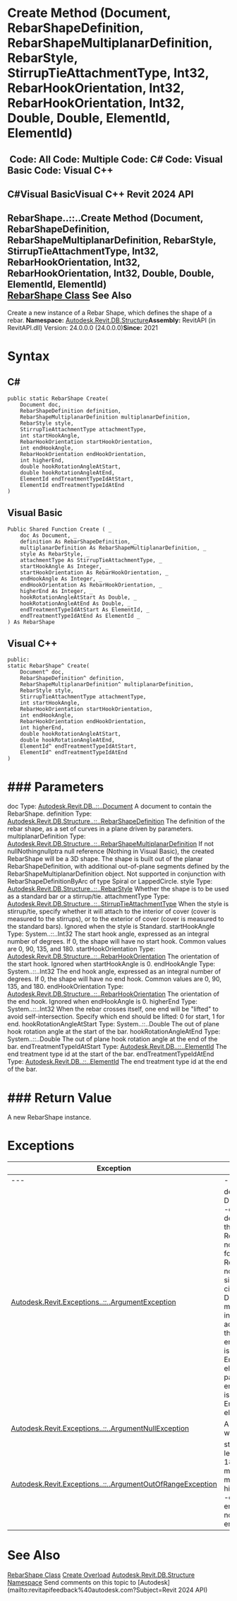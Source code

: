 # Create Method (Document, RebarShapeDefinition, RebarShapeMultiplanarDefinition, RebarStyle, StirrupTieAttachmentType, Int32, RebarHookOrientation, Int32, RebarHookOrientation, Int32, Double, Double, ElementId, ElementId)

﻿
 Code: All Code: Multiple Code: C# Code: Visual Basic Code: Visual C++   
---  
C#Visual BasicVisual C++
Revit 2024 API  
---  
RebarShape..::..Create Method (Document, RebarShapeDefinition, RebarShapeMultiplanarDefinition, RebarStyle, StirrupTieAttachmentType, Int32, RebarHookOrientation, Int32, RebarHookOrientation, Int32, Double, Double, ElementId, ElementId)  
[RebarShape Class](0a370e32-eaba-785e-7e1f-9330929525fc.md "RebarShape Class") See Also  
---  
Create a new instance of a Rebar Shape, which defines the shape of a rebar. 
**Namespace:** [Autodesk.Revit.DB.Structure](d586b341-f687-9d90-e96d-255806b7d4fc.md "Autodesk.Revit.DB.Structure Namespace")**Assembly:** RevitAPI (in RevitAPI.dll) Version: 24.0.0.0 (24.0.0.0)**Since:** 2021 
# Syntax
C#  
---  
```text
public static RebarShape Create(
	Document doc,
	RebarShapeDefinition definition,
	RebarShapeMultiplanarDefinition multiplanarDefinition,
	RebarStyle style,
	StirrupTieAttachmentType attachmentType,
	int startHookAngle,
	RebarHookOrientation startHookOrientation,
	int endHookAngle,
	RebarHookOrientation endHookOrientation,
	int higherEnd,
	double hookRotationAngleAtStart,
	double hookRotationAngleAtEnd,
	ElementId endTreatmentTypeIdAtStart,
	ElementId endTreatmentTypeIdAtEnd
)
```
  
Visual Basic  
---  
```text
Public Shared Function Create ( _
	doc As Document, _
	definition As RebarShapeDefinition, _
	multiplanarDefinition As RebarShapeMultiplanarDefinition, _
	style As RebarStyle, _
	attachmentType As StirrupTieAttachmentType, _
	startHookAngle As Integer, _
	startHookOrientation As RebarHookOrientation, _
	endHookAngle As Integer, _
	endHookOrientation As RebarHookOrientation, _
	higherEnd As Integer, _
	hookRotationAngleAtStart As Double, _
	hookRotationAngleAtEnd As Double, _
	endTreatmentTypeIdAtStart As ElementId, _
	endTreatmentTypeIdAtEnd As ElementId _
) As RebarShape
```
  
Visual C++  
---  
```text
public:
static RebarShape^ Create(
	Document^ doc, 
	RebarShapeDefinition^ definition, 
	RebarShapeMultiplanarDefinition^ multiplanarDefinition, 
	RebarStyle style, 
	StirrupTieAttachmentType attachmentType, 
	int startHookAngle, 
	RebarHookOrientation startHookOrientation, 
	int endHookAngle, 
	RebarHookOrientation endHookOrientation, 
	int higherEnd, 
	double hookRotationAngleAtStart, 
	double hookRotationAngleAtEnd, 
	ElementId^ endTreatmentTypeIdAtStart, 
	ElementId^ endTreatmentTypeIdAtEnd
)
```
  
# ### Parameters
doc
    Type: [Autodesk.Revit.DB..::..Document](db03274b-a107-aa32-9034-f3e0df4bb1ec.md "Document Class") A document to contain the RebarShape. 
definition
    Type: [Autodesk.Revit.DB.Structure..::..RebarShapeDefinition](bb1f59be-c95e-a45b-8d2b-8121df179676.md "RebarShapeDefinition Class") The definition of the rebar shape, as a set of curves in a plane driven by parameters. 
multiplanarDefinition
    Type: [Autodesk.Revit.DB.Structure..::..RebarShapeMultiplanarDefinition](47a3135c-ce53-c041-f551-0795767eaa41.md "RebarShapeMultiplanarDefinition Class") If not nullNothingnullptra null reference (Nothing in Visual Basic), the created RebarShape will be a 3D shape. The shape is built out of the planar RebarShapeDefinition, with additional out-of-plane segments defined by the RebarShapeMultiplanarDefinition object. Not supported in conjunction with RebarShapeDefinitionByArc of type Spiral or LappedCircle. 
style
    Type: [Autodesk.Revit.DB.Structure..::..RebarStyle](a9ac65a6-29e6-25e5-caca-502e21385f47.md "RebarStyle Enumeration") Whether the shape is to be used as a standard bar or a stirrup/tie. 
attachmentType
    Type: [Autodesk.Revit.DB.Structure..::..StirrupTieAttachmentType](01887c64-36b1-1f7f-5ff9-1fb3ba4f3023.md "StirrupTieAttachmentType Enumeration") When the style is stirrup/tie, specify whether it will attach to the interior of cover (cover is measured to the stirrups), or to the exterior of cover (cover is measured to the standard bars). Ignored when the style is Standard. 
startHookAngle
    Type: System..::..Int32 The start hook angle, expressed as an integral number of degrees. If 0, the shape will have no start hook. Common values are 0, 90, 135, and 180. 
startHookOrientation
    Type: [Autodesk.Revit.DB.Structure..::..RebarHookOrientation](e8365754-0811-8d4e-864a-55bf34af3a87.md "RebarHookOrientation Enumeration") The orientation of the start hook. Ignored when startHookAngle is 0. 
endHookAngle
    Type: System..::..Int32 The end hook angle, expressed as an integral number of degrees. If 0, the shape will have no end hook. Common values are 0, 90, 135, and 180. 
endHookOrientation
    Type: [Autodesk.Revit.DB.Structure..::..RebarHookOrientation](e8365754-0811-8d4e-864a-55bf34af3a87.md "RebarHookOrientation Enumeration") The orientation of the end hook. Ignored when endHookAngle is 0. 
higherEnd
    Type: System..::..Int32 When the rebar crosses itself, one end will be "lifted" to avoid self-intersection. Specify which end should be lifted: 0 for start, 1 for end. 
hookRotationAngleAtStart
    Type: System..::..Double The out of plane hook rotation angle at the start of the bar. 
hookRotationAngleAtEnd
    Type: System..::..Double The out of plane hook rotation angle at the end of the bar. 
endTreatmentTypeIdAtStart
    Type: [Autodesk.Revit.DB..::..ElementId](44f3f7b1-3229-3404-93c9-dc5e70337dd6.md "ElementId Class") The end treatment type id at the start of the bar. 
endTreatmentTypeIdAtEnd
    Type: [Autodesk.Revit.DB..::..ElementId](44f3f7b1-3229-3404-93c9-dc5e70337dd6.md "ElementId Class") The end treatment type id at the end of the bar. 
# ### Return Value
A new RebarShape instance. 
# Exceptions
| Exception | Condition |
| --- | --- |
| --- | --- |
| [Autodesk.Revit.Exceptions..::..ArgumentException](2e6e4206-97a8-dd4b-df5d-4269f4bb6088.md "ArgumentException Class") | definition is linked to a Document other than doc. -or- A multiplanar definition is specified when the given RebarShapeDefinition does not support it. The following RebarShapeDefinitions do not support multiplanar: a simple line; spiral; lapped circle. -or- The DepthParamId property of multiplanarDefinition is invalid or has not been added to definition. -or- the parameter endTreatmentTypeIdAtStart is not an EndTreatmentType element. -or- the parameter endTreatmentTypeIdAtEnd is not an EndTreatmentType element. |
| [Autodesk.Revit.Exceptions..::..ArgumentNullException](631e1424-60f4-929b-4e52-dda9dcd26316.md "ArgumentNullException Class") | A non-optional argument was null |
| [Autodesk.Revit.Exceptions..::..ArgumentOutOfRangeException](60f148c9-ece0-a6bb-4e12-bb4a9c8c8a24.md "ArgumentOutOfRangeException Class") | startHookAngle must be at least 0 and no more than 180. -or- endHookAngle must be at least 0 and no more than 180. -or- higherEnd must be 0 or 1. -or- A value passed for an enumeration argument is not a member of that enumeration |

# See Also
[RebarShape Class](0a370e32-eaba-785e-7e1f-9330929525fc.md "RebarShape Class")
[Create Overload](dd926f0a-458d-d64d-1c85-07f3d2c68baa.md "Create Method")
[Autodesk.Revit.DB.Structure Namespace](d586b341-f687-9d90-e96d-255806b7d4fc.md "Autodesk.Revit.DB.Structure Namespace")
Send comments on this topic to [Autodesk](mailto:revitapifeedback%40autodesk.com?Subject=Revit 2024 API)